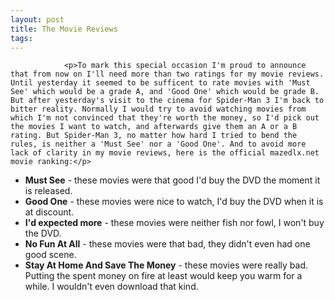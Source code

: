 ```yaml
---
layout: post
title: The Movie Reviews
tags:
---
```



                <p>To mark this special occasion I'm proud to announce that from now on I'll need more than two ratings for my movie reviews. Until yesterday it seemed to be sufficent to rate movies with 'Must See' which would be a grade A, and 'Good One' which would be grade B. But after yesterday's visit to the cinema for Spider-Man 3 I'm back to bitter reality. Normally I would try to avoid watching movies from which I'm not convinced that they're worth the money, so I'd pick out the movies I want to watch, and afterwards give them an A or a B rating. But Spider-Man 3, no matter how hard I tried to bend the rules, is neither a 'Must See' nor a 'Good One'. And to avoid more lack of clarity in my movie reviews, here is the official mazedlx.net movie ranking:</p>
<ul>
    <li><strong>Must See</strong> - these movies were that good I'd buy the DVD the moment it is released.</li>
    <li><strong>Good One</strong> - these movies were nice to watch, I'd buy the DVD when it is at discount.</li>
    <li><strong>I'd expected more</strong> - these movies were neither fish nor fowl, I won't buy the DVD.</li>
    <li><strong>No Fun At All</strong> - these movies were that bad, they didn't even had one good scene.</li>
    <li><strong>Stay At Home And Save The Money</strong> - these movies were really bad. Putting the spent money on fire at least would keep you warm for a while. I wouldn't even download that kind.</li>
</ul>
